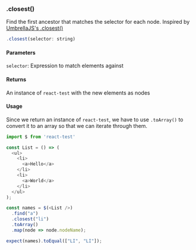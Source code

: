 ### .closest()

Find the first ancestor that matches the selector for each node. Inspired by [UmbrellaJS's .closest()](https://umbrellajs.com/documentation#closest)

```js
.closest(selector: string)
```

#### Parameters

`selector`: Expression to match elements against

#### Returns

An instance of `react-test` with the new elements as nodes

#### Usage

Since we return an instance of `react-test`, we have to use `.toArray()` to convert it to an array so that we can iterate through them.

```js
import $ from 'react-test'

const List = () => (
  <ul>
    <li>
      <a>Hello</a>
    </li>
    <li>
      <a>World</a>
    </li>
  </ul>
);

const names = $(<List />)
  .find("a")
  .closest("li")
  .toArray()
  .map(node => node.nodeName);

expect(names).toEqual(["LI", "LI"]);
```
